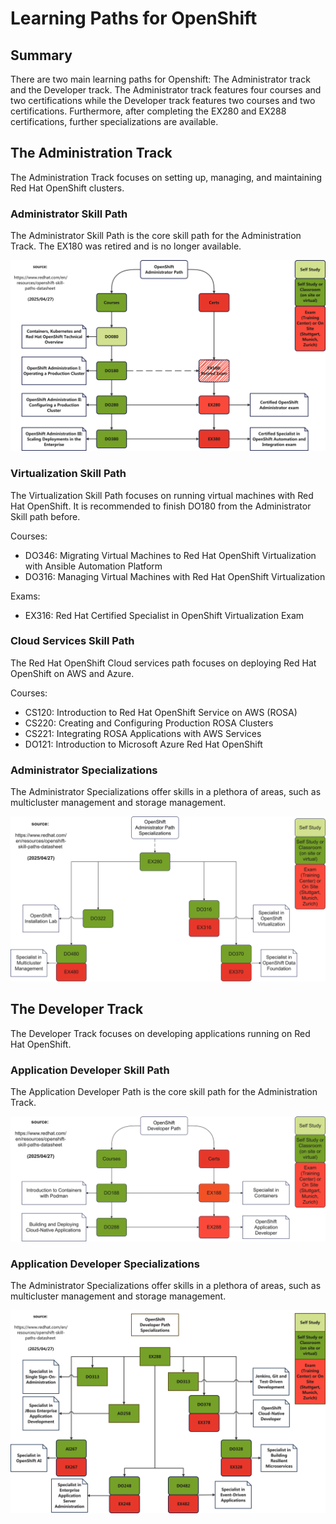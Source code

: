 # Learning Paths for OpenShift

## Summary
There are two main learning paths for Openshift: The Administrator track and the Developer track. 
The Administrator track features four courses and two certifications while the Developer track features two courses and two certifications.
Furthermore, after completing the EX280 and EX288 certifications, further specializations are available.

## The Administration Track

The Administration Track focuses on setting up, managing, and maintaining Red Hat OpenShift clusters.

### Administrator Skill Path

The Administrator Skill Path is the core skill path for the Administration Track. The EX180 was retired and is no longer available.

![Administrator Skill Path](resources/Administrator_Skill_Path.png "Administrator Skill Path")


### Virtualization Skill Path

The Virtualization Skill Path focuses on running virtual machines with Red Hat OpenShift. It is recommended to finish DO180 from the Administrator Skill path before.

Courses:

- DO346: Migrating Virtual Machines to Red Hat OpenShift Virtualization with Ansible Automation Platform 
- DO316: Managing Virtual Machines with Red Hat OpenShift Virtualization 

Exams:

- EX316: Red Hat Certified Specialist in OpenShift Virtualization Exam 

### Cloud Services Skill Path

The Red Hat OpenShift Cloud services path focuses on deploying Red Hat OpenShift on AWS and Azure. 

Courses:

- CS120: Introduction to Red Hat OpenShift Service on AWS (ROSA)
- CS220: Creating and Configuring Production ROSA Clusters 
- CS221: Integrating ROSA Applications with AWS Services 
- DO121: Introduction to Microsoft Azure Red Hat OpenShift 

### Administrator Specializations

The Administrator Specializations offer skills in a plethora of areas, such as multicluster management and storage management.

![Administrator Specializations Path](resources/Administrator_Specializations.png "Administrator Specalizations Path")

## The Developer Track

The Developer Track focuses on developing applications running on Red Hat OpenShift.

### Application Developer Skill Path

The Application Developer Path is the core skill path for the Administration Track.

![Application Developer Skill Path](resources/Developer_Skill_Path.png "Application Developer Skill Path")

### Application Developer Specializations

The Administrator Specializations offer skills in a plethora of areas, such as multicluster management and storage management.

![Application Developer Specializations Path](resources/Developer_Specializations.png "Application Developer Specializations Path")